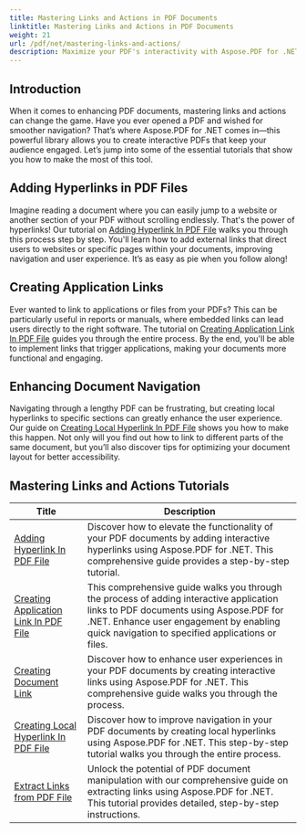 ```yaml
---
title: Mastering Links and Actions in PDF Documents
linktitle: Mastering Links and Actions in PDF Documents
weight: 21
url: /pdf/net/mastering-links-and-actions/
description: Maximize your PDF's interactivity with Aspose.PDF for .NET. Discover how to add hyperlinks and enhance navigation with our step-by-step tutorials.
---
```

## Introduction

When it comes to enhancing PDF documents, mastering links and actions can change the game. Have you ever opened a PDF and wished for smoother navigation? That’s where Aspose.PDF for .NET comes in—this powerful library allows you to create interactive PDFs that keep your audience engaged. Let’s jump into some of the essential tutorials that show you how to make the most of this tool.

## Adding Hyperlinks in PDF Files
Imagine reading a document where you can easily jump to a website or another section of your PDF without scrolling endlessly. That's the power of hyperlinks! Our tutorial on [Adding Hyperlink In PDF File](./adding-hyperlink/) walks you through this process step by step. You'll learn how to add external links that direct users to websites or specific pages within your documents, improving navigation and user experience. It’s as easy as pie when you follow along!

## Creating Application Links
Ever wanted to link to applications or files from your PDFs? This can be particularly useful in reports or manuals, where embedded links can lead users directly to the right software. The tutorial on [Creating Application Link In PDF File](./creating-application-link/) guides you through the entire process. By the end, you'll be able to implement links that trigger applications, making your documents more functional and engaging.

## Enhancing Document Navigation
Navigating through a lengthy PDF can be frustrating, but creating local hyperlinks to specific sections can greatly enhance the user experience. Our guide on [Creating Local Hyperlink In PDF File](./creating-local-hyperlink/) shows you how to make this happen. Not only will you find out how to link to different parts of the same document, but you’ll also discover tips for optimizing your document layout for better accessibility.

## Mastering Links and Actions Tutorials
| Title | Description |
| --- | --- | 
| [Adding Hyperlink In PDF File](./adding-hyperlink/) | Discover how to elevate the functionality of your PDF documents by adding interactive hyperlinks using Aspose.PDF for .NET. This comprehensive guide provides a step-by-step tutorial. |  
| [Creating Application Link In PDF File](./creating-application-link/) | This comprehensive guide walks you through the process of adding interactive application links to PDF documents using Aspose.PDF for .NET. Enhance user engagement by enabling quick navigation to specified applications or files. |  
| [Creating Document Link](./creating-document-link/) | Discover how to enhance user experiences in your PDF documents by creating interactive links using Aspose.PDF for .NET. This comprehensive guide walks you through the process. |  
| [Creating Local Hyperlink In PDF File](./creating-local-hyperlink/) | Discover how to improve navigation in your PDF documents by creating local hyperlinks using Aspose.PDF for .NET. This step-by-step tutorial walks you through the entire process. |  
| [Extract Links from PDF File](./extract-links-from-pdf-file/) | Unlock the potential of PDF document manipulation with our comprehensive guide on extracting links using Aspose.PDF for .NET. This tutorial provides detailed, step-by-step instructions. |  

